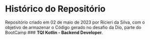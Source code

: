 # **Histórico do Repositório**

Repositório criado em 02 de maio de 2023 por Ricieri da Silva, com o objetivo de armazenar o Código gerado no desafio da Dio, 
parte do BootCamp ### **TQI Kotlin - Backend Developer**.
